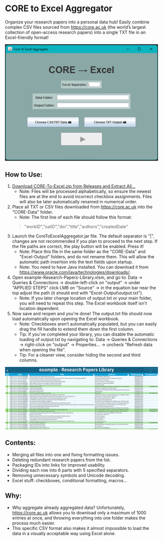 # CORE to Excel Aggregator
Organize your research papers into a personal data hub! Easily combine complex CSV files sourced from https://core.ac.uk (the world’s largest collection of open-access research papers) into a single TXT file in an Excel-friendly format!

![ss1](/src/screenshots/ss1.png)
   
## How to Use:
1. [Download CORE-To-Excel.zip from Releases and Extract All...](https://github.com/CyrylSz/CORE-To-Excel-Aggregator/releases/tag/core-ac-aggregator)
    * Note: Files will be processed alphabetically, so ensure the newest files are at the end to avoid incorrect checkbox assignments. Files will also be later automatically renamed in numerical order.
2. Place all TXT or CSV files downloaded from https://core.ac.uk into the "CORE-Data" folder.
    * Note: The first line of each file should follow this format: 
    > "workID","oaiID","doi","title","authors","createdDate"
3. Launch the CoreToExcelAggregator.jar file. The default separator is "|", changes are not recommended if you plan to proceed to the next step. If the file paths are correct, the play button will be enabled. Press it!
    * Note: Place this file in the same folder as the "CORE-Data" and "Excel-Output" folders, and do not rename them. This will allow the automatic path insertion into the text fields upon startup.
    * Note: You need to have Java installed. You can download it from https://www.oracle.com/java/technologies/downloads/.
4. Open example-Research-Papers-Library.xlsm, and go to: Data → Queries & Connections → double-left-click on "output" → under "APPLIED STEPS" click LMB on "Source" → in the equation bar near the top adjust the path (it should end with "Excel-Output\output.txt").
    * Note: If you later change location of output.txt or your main folder, you will need to repeat this step. The Excel workbook itself isn't location dependent.
5. Now save and reopen and you're done! The output.txt file should now load automatically upon opening the Excel workbook.
    * Note: Checkboxes aren’t automatically populated, but you can easily drag the fill handle to extend them down the first column.
    * Tip: If you've completed your library, you can disable the automatic loading of output.txt by navigating to: Data → Queries & Connections → right-click on "output" → Properties... → uncheck "Refresh data when opening the file".
    * Tip: For a cleaner view, consider hiding the second and third columns.

![ss2](/src/screenshots/ss2.png)

## Contents:
* Merging all files into one and fixing formatting issues.
* Deleting redundant research papers from the list.
* Packaging IDs into links for improved usability.
* Dividing each row into 6 parts with 5 specified separators.
* Removing unnecessary symbols and Unicode decoding.
* Excel stuff: checkboxes, conditional formatting, macros...

## Why:
* Why aggregate already aggregated data? Unfortunately, https://core.ac.uk allows you to download only a maximum of 1000 entries at once, and throwing everything into one folder makes the process much easier.
* This specific CSV format also makes it almost impossible to load the data in a visually acceptable way using Excel alone.
